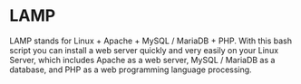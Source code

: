 # LAMP
LAMP stands for Linux + Apache + MySQL / MariaDB + PHP. With this bash script you can install a web server quickly and very easily on your Linux Server, which includes Apache as a web server, MySQL / MariaDB as a database, and PHP as a web programming language processing.
